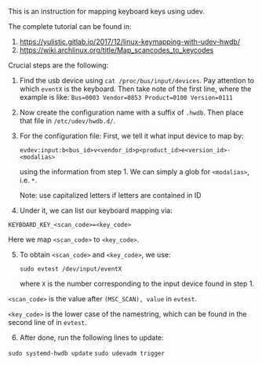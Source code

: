 This is an instruction for mapping keyboard keys using udev.

The complete tutorial can be found in:

1) https://yulistic.gitlab.io/2017/12/linux-keymapping-with-udev-hwdb/
2) https://wiki.archlinux.org/title/Map_scancodes_to_keycodes

Crucial steps are the following:

1) Find the usb device using `cat /proc/bus/input/devices`.
   Pay attention to which `eventX` is the keyboard.
   Then take note of the first line, where the example is like:
   `Bus=0003 Vendor=0853 Product=0100 Version=0111`

2) Now create the configuration name with a suffix of `.hwdb`.
   Then place that file in `/etc/udev/hwdb.d/`.

3) For the configuration file:
   First, we tell it what input device to map by:

   `evdev:input:b<bus_id>v<vendor_id>p<product_id>e<version_id>-<modalias>`

    using the information from step 1.
    We can simply a glob for `<modalias>`, i.e. `*`.

    Note: use capitalized letters if letters are contained in ID

4) Under it, we can list our keyboard mapping via:

  `KEYBOARD_KEY_<scan_code>=<key_code>`

   Here we map `<scan_code>` to `<key_code>`.

5)  To obtain `<scan_code>` and `<key_code>`, we use:

    `sudo evtest /dev/input/eventX`

    where `X` is the number corresponding to the input device
    found in step 1.

   `<scan_code>` is the value after `(MSC_SCAN), value` in `evtest`.

   `<key_code>` is the lower case of the namestring, which can
    be found in the second line of in `evtest`.

6) After done, run the following lines to update:

  `sudo systemd-hwdb update`
  `sudo udevadm trigger`